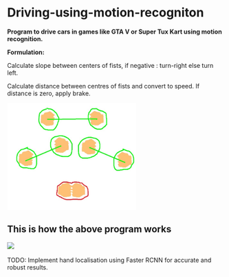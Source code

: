 # Driving-using-motion-recogniton



<b>Program to drive cars in games like GTA V or Super Tux Kart using motion recognition.</b>

<b>Formulation:</b>

Calculate slope between centers of fists, if negative : turn-right else turn left.

Calculate distance between centres of fists and convert to speed. If distance is zero, apply brake.

<img src="https://github.com/BadagalaAdarsh/Gesture-Gaming/blob/main/Image/hands.jpeg" width=300 height=250>

## This is how the above program works

<img src = "https://github.com/BadagalaAdarsh/Gesture-Gaming/blob/main/GIF/Gesture_Gaming.gif" >




TODO: Implement hand localisation using Faster RCNN for accurate and robust results.


